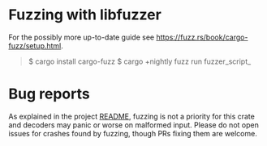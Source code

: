 # Fuzzing with libfuzzer

For the possibly more up-to-date guide see <https://fuzz.rs/book/cargo-fuzz/setup.html>.

> $ cargo install cargo-fuzz
> $ cargo +nightly fuzz run fuzzer_script_<format>

# Bug reports

As explained in the project [README](../README.md), fuzzing is not a priority for
this crate and decoders may panic or worse on malformed input. Please do not
open issues for crashes found by fuzzing, though PRs fixing them are welcome.
